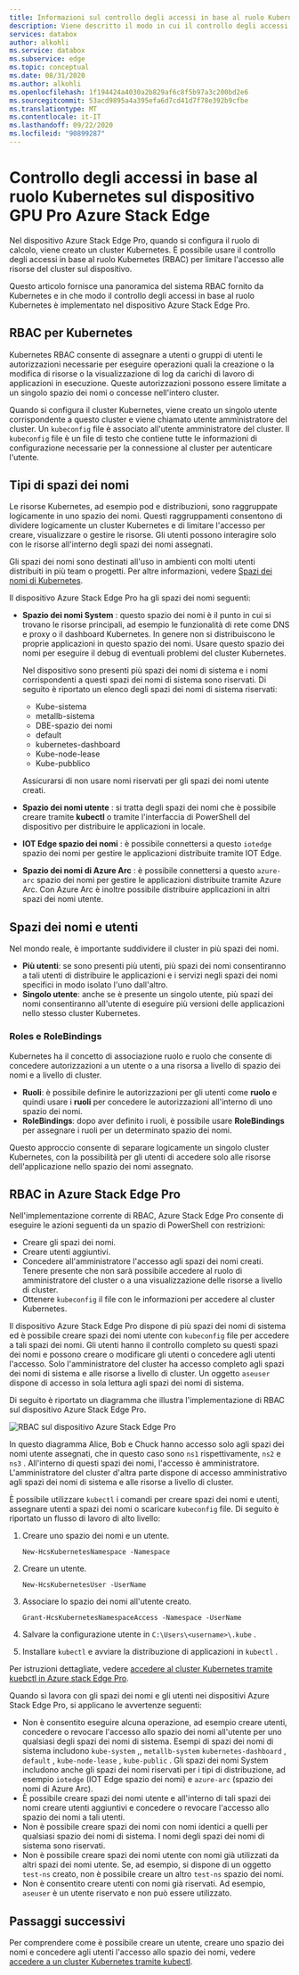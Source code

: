 ```yaml
---
title: Informazioni sul controllo degli accessi in base al ruolo Kubernetes nel dispositivo Azure Stack Edge Pro | Microsoft Docs
description: Viene descritto il modo in cui il controllo degli accessi in base al ruolo Kubernetes viene eseguito in un dispositivo Pro Azure Stack Edge
services: databox
author: alkohli
ms.service: databox
ms.subservice: edge
ms.topic: conceptual
ms.date: 08/31/2020
ms.author: alkohli
ms.openlocfilehash: 1f194424a4030a2b829af6c8f5b97a3c200bd2e6
ms.sourcegitcommit: 53acd9895a4a395efa6d7cd41d7f78e392b9cfbe
ms.translationtype: MT
ms.contentlocale: it-IT
ms.lasthandoff: 09/22/2020
ms.locfileid: "90899287"
---
```

# <a name="kubernetes-role-based-access-control-on-your-azure-stack-edge-pro-gpu-device"></a>Controllo degli accessi in base al ruolo Kubernetes sul dispositivo GPU Pro Azure Stack Edge


Nel dispositivo Azure Stack Edge Pro, quando si configura il ruolo di calcolo, viene creato un cluster Kubernetes. È possibile usare il controllo degli accessi in base al ruolo Kubernetes (RBAC) per limitare l'accesso alle risorse del cluster sul dispositivo.

Questo articolo fornisce una panoramica del sistema RBAC fornito da Kubernetes e in che modo il controllo degli accessi in base al ruolo Kubernetes è implementato nel dispositivo Azure Stack Edge Pro. 

## <a name="rbac-for-kubernetes"></a>RBAC per Kubernetes

Kubernetes RBAC consente di assegnare a utenti o gruppi di utenti le autorizzazioni necessarie per eseguire operazioni quali la creazione o la modifica di risorse o la visualizzazione di log da carichi di lavoro di applicazioni in esecuzione. Queste autorizzazioni possono essere limitate a un singolo spazio dei nomi o concesse nell'intero cluster. 

Quando si configura il cluster Kubernetes, viene creato un singolo utente corrispondente a questo cluster e viene chiamato utente amministratore del cluster.  Un `kubeconfig` file è associato all'utente amministratore del cluster. Il `kubeconfig` file è un file di testo che contiene tutte le informazioni di configurazione necessarie per la connessione al cluster per autenticare l'utente.

## <a name="namespaces-types"></a>Tipi di spazi dei nomi

Le risorse Kubernetes, ad esempio pod e distribuzioni, sono raggruppate logicamente in uno spazio dei nomi. Questi raggruppamenti consentono di dividere logicamente un cluster Kubernetes e di limitare l'accesso per creare, visualizzare o gestire le risorse. Gli utenti possono interagire solo con le risorse all'interno degli spazi dei nomi assegnati.

Gli spazi dei nomi sono destinati all'uso in ambienti con molti utenti distribuiti in più team o progetti. Per altre informazioni, vedere [Spazi dei nomi di Kubernetes](https://kubernetes.io/docs/concepts/overview/working-with-objects/namespaces/).

Il dispositivo Azure Stack Edge Pro ha gli spazi dei nomi seguenti:

- **Spazio dei nomi System** : questo spazio dei nomi è il punto in cui si trovano le risorse principali, ad esempio le funzionalità di rete come DNS e proxy o il dashboard Kubernetes. In genere non si distribuiscono le proprie applicazioni in questo spazio dei nomi. Usare questo spazio dei nomi per eseguire il debug di eventuali problemi del cluster Kubernetes. 

    Nel dispositivo sono presenti più spazi dei nomi di sistema e i nomi corrispondenti a questi spazi dei nomi di sistema sono riservati. Di seguito è riportato un elenco degli spazi dei nomi di sistema riservati: 
    - Kube-sistema
    - metallb-sistema
    - DBE-spazio dei nomi
    - default
    - kubernetes-dashboard
    - Kube-node-lease
    - Kube-pubblico


    Assicurarsi di non usare nomi riservati per gli spazi dei nomi utente creati. 
<!--- **default namespace** - This namespace is where pods and deployments are created by default when none is provided and you have admin access to this namespace. When you interact with the Kubernetes API, such as with `kubectl get pods`, the default namespace is used when none is specified.-->

- **Spazio dei nomi utente** : si tratta degli spazi dei nomi che è possibile creare tramite **kubectl** o tramite l'interfaccia di PowerShell del dispositivo per distribuire le applicazioni in locale.
 
- **IOT Edge spazio dei nomi** : è possibile connettersi a questo `iotedge` spazio dei nomi per gestire le applicazioni distribuite tramite IOT Edge.

- **Spazio dei nomi di Azure Arc** : è possibile connettersi a questo `azure-arc` spazio dei nomi per gestire le applicazioni distribuite tramite Azure Arc. Con Azure Arc è inoltre possibile distribuire applicazioni in altri spazi dei nomi utente. 

## <a name="namespaces-and-users"></a>Spazi dei nomi e utenti

Nel mondo reale, è importante suddividere il cluster in più spazi dei nomi. 

- **Più utenti**: se sono presenti più utenti, più spazi dei nomi consentiranno a tali utenti di distribuire le applicazioni e i servizi negli spazi dei nomi specifici in modo isolato l'uno dall'altro. 
- **Singolo utente**: anche se è presente un singolo utente, più spazi dei nomi consentiranno all'utente di eseguire più versioni delle applicazioni nello stesso cluster Kubernetes.

### <a name="roles-and-rolebindings"></a>Roles e RoleBindings

Kubernetes ha il concetto di associazione ruolo e ruolo che consente di concedere autorizzazioni a un utente o a una risorsa a livello di spazio dei nomi e a livello di cluster. 

- **Ruoli**: è possibile definire le autorizzazioni per gli utenti come **ruolo** e quindi usare i **ruoli** per concedere le autorizzazioni all'interno di uno spazio dei nomi. 
- **RoleBindings**: dopo aver definito i ruoli, è possibile usare **RoleBindings** per assegnare i ruoli per un determinato spazio dei nomi. 

Questo approccio consente di separare logicamente un singolo cluster Kubernetes, con la possibilità per gli utenti di accedere solo alle risorse dell'applicazione nello spazio dei nomi assegnato. 

## <a name="rbac-on-azure-stack-edge-pro"></a>RBAC in Azure Stack Edge Pro

Nell'implementazione corrente di RBAC, Azure Stack Edge Pro consente di eseguire le azioni seguenti da un spazio di PowerShell con restrizioni:

- Creare gli spazi dei nomi.  
- Creare utenti aggiuntivi.
- Concedere all'amministratore l'accesso agli spazi dei nomi creati. Tenere presente che non sarà possibile accedere al ruolo di amministratore del cluster o a una visualizzazione delle risorse a livello di cluster.
- Ottenere `kubeconfig` il file con le informazioni per accedere al cluster Kubernetes.


Il dispositivo Azure Stack Edge Pro dispone di più spazi dei nomi di sistema ed è possibile creare spazi dei nomi utente con `kubeconfig` file per accedere a tali spazi dei nomi. Gli utenti hanno il controllo completo su questi spazi dei nomi e possono creare o modificare gli utenti o concedere agli utenti l'accesso. Solo l'amministratore del cluster ha accesso completo agli spazi dei nomi di sistema e alle risorse a livello di cluster. Un oggetto `aseuser` dispone di accesso in sola lettura agli spazi dei nomi di sistema.

Di seguito è riportato un diagramma che illustra l'implementazione di RBAC sul dispositivo Azure Stack Edge Pro.

![RBAC sul dispositivo Azure Stack Edge Pro](./media/azure-stack-edge-gpu-kubernetes-rbac/rbac-view-1.png)

In questo diagramma Alice, Bob e Chuck hanno accesso solo agli spazi dei nomi utente assegnati, che in questo caso sono `ns1` rispettivamente, `ns2` e `ns3` . All'interno di questi spazi dei nomi, l'accesso è amministratore. L'amministratore del cluster d'altra parte dispone di accesso amministrativo agli spazi dei nomi di sistema e alle risorse a livello di cluster.

È possibile utilizzare `kubectl` i comandi per creare spazi dei nomi e utenti, assegnare utenti a spazi dei nomi o scaricare `kubeconfig` file. Di seguito è riportato un flusso di lavoro di alto livello:

1. Creare uno spazio dei nomi e un utente.  

    `New-HcsKubernetesNamespace -Namespace`  

2. Creare un utente.  

    `New-HcsKubernetesUser -UserName`  

3. Associare lo spazio dei nomi all'utente creato.  

    `Grant-HcsKubernetesNamespaceAccess -Namespace -UserName`  

4. Salvare la configurazione utente in `C:\Users\<username>\.kube` .  

5. Installare `kubectl` e avviare la distribuzione di applicazioni in `kubectl` . 

Per istruzioni dettagliate, vedere [accedere al cluster Kubernetes tramite kuebctl in Azure stack Edge Pro](azure-stack-edge-gpu-create-kubernetes-cluster.md).


Quando si lavora con gli spazi dei nomi e gli utenti nei dispositivi Azure Stack Edge Pro, si applicano le avvertenze seguenti:

- Non è consentito eseguire alcuna operazione, ad esempio creare utenti, concedere o revocare l'accesso allo spazio dei nomi all'utente per uno qualsiasi degli spazi dei nomi di sistema. Esempi di spazi dei nomi di sistema includono `kube-system` ,, `metallb-system` `kubernetes-dashboard` , `default` , `kube-node-lease` , `kube-public` . Gli spazi dei nomi System includono anche gli spazi dei nomi riservati per i tipi di distribuzione, ad esempio `iotedge` (IOT Edge spazio dei nomi) e `azure-arc` (spazio dei nomi di Azure Arc).
- È possibile creare spazi dei nomi utente e all'interno di tali spazi dei nomi creare utenti aggiuntivi e concedere o revocare l'accesso allo spazio dei nomi a tali utenti.
- Non è possibile creare spazi dei nomi con nomi identici a quelli per qualsiasi spazio dei nomi di sistema. I nomi degli spazi dei nomi di sistema sono riservati.  
- Non è possibile creare spazi dei nomi utente con nomi già utilizzati da altri spazi dei nomi utente. Se, ad esempio, si dispone di un oggetto `test-ns` creato, non è possibile creare un altro `test-ns` spazio dei nomi.
- Non è consentito creare utenti con nomi già riservati. Ad esempio, `aseuser` è un utente riservato e non può essere utilizzato.


## <a name="next-steps"></a>Passaggi successivi

Per comprendere come è possibile creare un utente, creare uno spazio dei nomi e concedere agli utenti l'accesso allo spazio dei nomi, vedere [accedere a un cluster Kubernetes tramite kubectl](azure-stack-edge-gpu-create-kubernetes-cluster.md).

